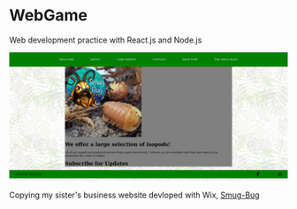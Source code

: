 # WebGame  
Web development practice with React.js and Node.js  

![](screenshot1.jpg)  

Copying my sister's business website devloped with Wix, [Smug-Bug](https://www.smug-bug.com/)  
